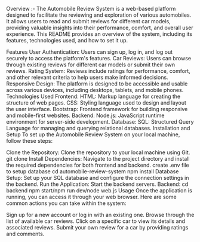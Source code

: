 Overview :-
The Automobile Review System is a web-based platform designed to facilitate the reviewing and exploration of various automobiles. It allows users to read and submit reviews for different car models, providing valuable insights into their performance, comfort, and overall user experience. This README provides an overview of the system, including its features, technologies used, and how to set it up.

Features
User Authentication: Users can sign up, log in, and log out securely to access the platform's features.
Car Reviews: Users can browse through existing reviews for different car models or submit their own reviews.
Rating System: Reviews include ratings for performance, comfort, and other relevant criteria to help users make informed decisions.
Responsive Design: The platform is designed to be accessible and usable across various devices, including desktops, tablets, and mobile phones.
Technologies Used
Frontend:
HTML: Markup language for creating the structure of web pages.
CSS: Styling language used to design and layout the user interface.
Bootstrap: Frontend framework for building responsive and mobile-first websites.
Backend:
Node.js: JavaScript runtime environment for server-side development.
Database:
SQL: Structured Query Language for managing and querying relational databases.
Installation and Setup
To set up the Automobile Review System on your local machine, follow these steps:

Clone the Repository: Clone the repository to your local machine using Git.
git clone <repository-url>
Install Dependencies: Navigate to the project directory and install the required dependencies for both frontend and backend.
create .env file to setup database
cd automobile-review-system
npm install
Database Setup: Set up your SQL database and configure the connection settings in the backend.
Run the Application: Start the backend servers.
Backend:
cd backend
npm start/npm run dev/node web.js
Usage
Once the application is running, you can access it through your web browser. Here are some common actions you can take within the system:

Sign up for a new account or log in with an existing one.
Browse through the list of available car reviews.
Click on a specific car to view its details and associated reviews.
Submit your own review for a car by providing ratings and comments.
